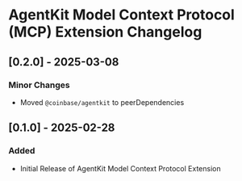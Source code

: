 # AgentKit Model Context Protocol (MCP) Extension Changelog

## [0.2.0] - 2025-03-08

### Minor Changes

- Moved `@coinbase/agentkit` to peerDependencies

## [0.1.0] - 2025-02-28

### Added

- Initial Release of AgentKit Model Context Protocol Extension
